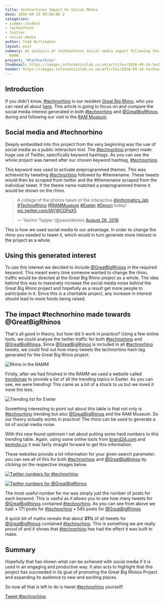 ```yaml
---
title: technorhinos Impact On Social Media
date: 2016-09-15 09:00:00 Z
categories:
- summer-student
- technorhino
- twitter
- social-media
author: Todd Burlington
layout: post
summary: An analysis of technorhinos social media impact following the visit to the
  RAMM.
project: "#technorhino"
thumbnail: https://images.informaticslab.co.uk/articles/2016-09-14-technorhino-social-media-analysis/thumbnail.png
header: https://images.informaticslab.co.uk/articles/2016-09-14-technorhino-social-media-analysis/header.png
---
```


## Introduction
If you didn't know, [#technorhino][#Technorhino] is our resident [Great Big Rhino](http://www.greatbigrhinos.org.uk), who you can read all about [here](http://www.informaticslab.co.uk/raspberry-pi/outreach/iot/technorhino/2016/08/16/the-story-of-an-led-rhino.html). This article is going to focus on and compare the social media interest generated in both [#technorhino][#Technorhino] and [@GreatBigRhinos][@GreatBigRhino] during and following our visit to the [RAM Museum](https://rammuseum.org.uk/technorhino-visits-ramm/).

## Social media and #technorhino
Deeply embedded into this project from the very beginning was the use of social media as a public interaction tool. The [#technorhino][#Technorhino] project made huge use of Twitter, specifically keyword hashtags. As you can see the whole project was named after our chosen keyword hashtag, [#technorhino][#Technorhino].

This keyword was used to activate preprogrammed themes. This was achieved by tweeting [#technorhino][#Technorhino] followed by #themename. These tweets would then be scraped from twitter and the #themename scraped from the individual tweet. If the theme name matched a preprogrammed theme it would be shown on the rhino.

<blockquote class="twitter-tweet" data-lang="en"><p lang="en" dir="ltr">A collage of the photos taken of the interactive <a href="https://twitter.com/informatics_lab">@informatics_lab</a> <a href="https://twitter.com/hashtag/TechnoRhino?src=hash">#TechnoRhino</a> <a href="https://twitter.com/RAMMuseum">@RAMMuseum</a> <a href="https://twitter.com/hashtag/Exeter?src=hash">#Exeter</a> <a href="https://twitter.com/hashtag/Devon?src=hash">#Devon</a> today! <a href="https://t.co/IAYWCDFeX5">pic.twitter.com/IAYWCDFeX5</a></p>&mdash; Yasmin Tapper (@yasindevon) <a href="https://twitter.com/yasindevon/status/769186230307319808">August 26, 2016</a></blockquote> <script async src="//platform.twitter.com/widgets.js" charset="utf-8"></script>

This is how we used social media to our advantage. In order to change the rhino you needed to tweet it, which would in turn generate more interest in the project as a whole.

## Using this generated interest
To use this interest we decided to include [@GreatBigRhinos][@GreatBigRhino] in the required keyword. This meant every time someone wanted to change the rhino, traffic would be directed at the Great Big Rhino project as a whole. The idea behind this was to massively increase the social media noise behind the Great Big Rhino project and hopefully as a result get more people to participate in it. Since this is a charitable project, any increase in interest should lead to more funds being raised.

## The impact #technorhino made towards @GreatBigRhinos
That's all good in theory, but how did it work in practice? Using a few online tools, we could analyse the twitter traffic for both [#technorhino][#Technorhino] and [@GreatBigRhinos][@GreatBigRhino]. Since [@GreatBigRhinos][@GreatBigRhino] is included in all [#technorhino][#Technorhino] tweets, we could find out how many tweets the technorhino hash tag generated for the Great Big Rhino project.

![Rhino in the RAMM](https://images.informaticslab.co.uk/articles/2016-09-14-technorhino-social-media-analysis/in-the-ramm.jpg)

Firstly, after we had finished in the RAMM we used a website called [trendsmap](http://trendsmap.com/local/gb/exeter) to provide a list of all the trending topics in Exeter. As you can see, we were trending! This came as a bit of a shock to us but we loved it none the less.

![Trending list for Exeter](https://images.informaticslab.co.uk/articles/2016-09-14-technorhino-social-media-analysis/trending.png)

Something interesting to point out about this table is that not only is [#technorhino][#Technorhino] trending but also [@GreatBigRhinos][@GreatBigRhino] and the RAM Museum. So our theory actually works in practice! The rhino can be used to generate a lot of social media noise.

With this new found optimism I set about putting some hard numbers to this trending table. Again, using some online tools from [brand24.com](https://brand24.com) and [keyhole.co](http://keyhole.co) it was fairly straight forward to get this information.

These websites provide a lot information for your given search parameter: you can see all of this for both [#technorhino][#Technorhino] and [@GreatBigRhinos][@GreatBigRhino] by clicking on the respective images below.

[![Twitter numbers for #technorhino](https://images.informaticslab.co.uk/articles/2016-09-14-technorhino-social-media-analysis/tweet-num-technorhino.png)](https://images.informaticslab.co.uk/articles/2016-09-14-technorhino-social-media-analysis/technorhino-tracking.pdf)

[![Twitter numbers for @GreatBigRhinos](https://images.informaticslab.co.uk/articles/2016-09-14-technorhino-social-media-analysis/tweet-num-gbr.png)](https://images.informaticslab.co.uk/articles/2016-09-14-technorhino-social-media-analysis/gbr-tracking.pdf)

The most useful number for me was simply just the number of posts for each keyword. This is useful as it allows you to see how many tweets for [@GreatBigRhinos][@GreatBigRhino] contained [#technorhino][#Technorhino]. As you can see from above we had:
• 171 posts for [#technorhino][#Technorhino]
• 545 posts for [@GreatBigRhinos][@GreatBigRhino]

A quick bit of maths reveals that about **31%** of all tweets for [@GreatBigRhinos][@GreatBigRhino] contained [#technorhino][#Technorhino]. This is something we are really proud of and it shows that [#technorhino][#Technorhino] has had the effect it was built to make.  

## Summary
Hopefully that has shown what can be achieved with social media if it is used in an engaging and productive way. It also acts to highlight that this project has succeeded in its goal of promoting the Great Big Rhinos Project and expanding its audience to new and exciting places.  

So now all that is left to do is tweet [#technorhino][#Technorhino] yourself!

<a href="https://twitter.com/intent/tweet?button_hashtag=technorhino" class="twitter-hashtag-button" data-show-count="false">Tweet #technorhino</a><script async src="//platform.twitter.com/widgets.js" charset="utf-8"></script>

[#Technorhino]: https://twitter.com/search?q=%23technorhino&src=typd
[@GreatBigRhino]: https://twitter.com/greatbigrhinos?lang=en-gb

